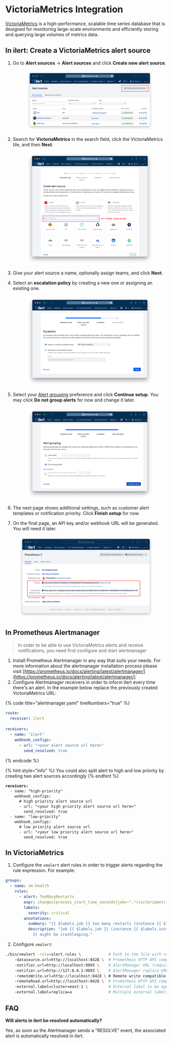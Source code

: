 # VictoriaMetrics Integration

[VictoriaMetrics](https://victoriametrics.com/) is a high-performance, scalable time series database that is designed for monitoring large-scale environments and efficiently storing and querying large volumes of metrics data.

## In ilert: Create a VictoriaMetrics alert source&#x20;

1.  Go to **Alert sources** -> **Alert sources** and click **Create new alert source**.

    <figure><img src="../.gitbook/assets/Screenshot 2023-08-28 at 10.21.10.png" alt=""><figcaption></figcaption></figure>
2.  Search for **VictoriaMetrics** in the search field, click the VictoriaMetrics tile, and then **Next**.&#x20;

    <figure><img src="../.gitbook/assets/Screenshot 2023-08-28 at 10.24.23.png" alt=""><figcaption></figcaption></figure>
3. Give your alert source a name, optionally assign teams, and click **Next**.
4.  Select an **escalation policy** by creating a new one or assigning an existing one.

    <figure><img src="../.gitbook/assets/Screenshot 2023-08-28 at 11.37.47.png" alt=""><figcaption></figcaption></figure>
5.  Select your [Alert grouping](../alerting/alert-sources.md#alert-grouping) preference and click **Continue setup**. You may click **Do not group alerts** for now and change it later.&#x20;

    <figure><img src="../.gitbook/assets/Screenshot 2023-08-28 at 11.38.24.png" alt=""><figcaption></figcaption></figure>
6. The next page shows additional settings, such as customer alert templates or notification priority. Click **Finish setup** for now.
7. On the final page, an API key and/or webhook URL will be generated. You will need it later.

<figure><img src="../.gitbook/assets/Screenshot 2023-08-28 at 11.47.34 (1).png" alt=""><figcaption></figcaption></figure>



## In Prometheus Alertmanager  <a href="#create-alert-source" id="create-alert-source"></a>

> In order to be able to use VictoriaMetrics alerts and receive notifications, you need first configure and start alertmanager

1. Install Prometheus Alertmanager in any way that suits your needs. For more information about the alertmanager installation process please visit [https://prometheus.io/docs/alerting/latest/alertmanager/](https://prometheus.io/docs/alerting/latest/alertmanager/)
2. Configure Alertmanager receivers in order to inform ilert every time there's an alert. In the example below replace the previously created VictoriaMetrics URL:

{% code title="alertmanager.yaml" lineNumbers="true" %}
```yaml
route:
  receiver: ilert

receivers:
  - name: "ilert"
    webhook_configs:
      - url: "<your alert source url here>"
        send_resolved: true
```
{% endcode %}

{% hint style="info" %}
You could also split alert to high and low priority by creating two alert sources accordingly
{% endhint %}

<pre class="language-yaml" data-title="alertmanager.yaml" data-line-numbers><code class="lang-yaml"><strong>receivers:
</strong>  - name: "high-priority"
    webhook_configs:
      # high priority alert source url
      - url: "&#x3C;your high priority alert source url here>"
        send_resolved: true
  - name: "low-priority"
    webhook_configs:
      # low priority alert source url
      - url: "&#x3C;your low priority alert source url here>"
        send_resolved: true
</code></pre>

## In VictoriaMetrics <a href="#create-alert-source" id="create-alert-source"></a>

1. Configure the `vmalert` alert rules in order to trigger alerts regarding the rule expression. For example:

```yaml
groups:
  - name: vm-health
    rules:
      - alert: TooManyRestarts
        expr: changes(process_start_time_seconds{job=~".*(victoriametrics|vmselect|vminsert|vmstorage|vmagent|vmalert|vmsingle|vmalertmanager|vmauth).*"}[2m]) > 2
        labels:
          severity: critical
        annotations:
          summary: "{{ $labels.job }} too many restarts (instance {{ $labels.instance }})"
          description: "Job {{ $labels.job }} (instance {{ $labels.instance }}) has restarted more than twice in the last 15 minutes.
            It might be crashlooping."
```

2. Configure `vmalert`:

```sh
./bin/vmalert -rule=alert.rules \            # Path to the file with rules configuration. Supports wildcard
    -datasource.url=http://localhost:8428 \  # Prometheus HTTP API compatible datasource
    -notifier.url=http://localhost:9093 \    # AlertManager URL (required if alerting rules are used)
    -notifier.url=http://127.0.0.1:9093 \    # AlertManager replica URL
    -remoteWrite.url=http://localhost:8428 \ # Remote write compatible storage to persist rules and alerts state info (required if recording rules are used)
    -remoteRead.url=http://localhost:8428 \  # Prometheus HTTP API compatible datasource to restore alerts state from
    -external.label=cluster=east-1 \         # External label to be applied for each rule
    -external.label=replica=a                # Multiple external labels may be set
```



## FAQ

**Will alerts in ilert be resolved automatically?**

Yes, as soon as the Alertmanager sends a "RESOLVE" event, the associated alert is automatically resolved in ilert.
